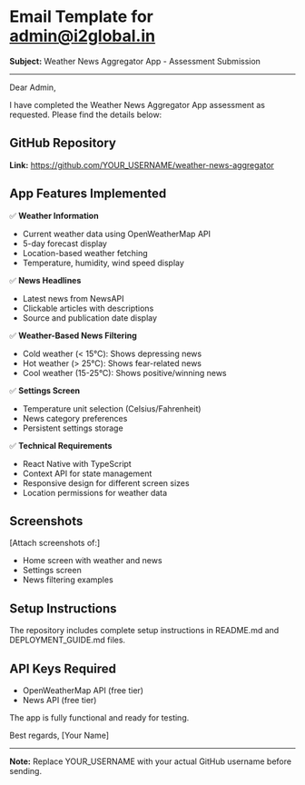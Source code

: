 # Email Template for admin@i2global.in

**Subject:** Weather News Aggregator App - Assessment Submission

---

Dear Admin,

I have completed the Weather News Aggregator App assessment as requested. Please find the details below:

## GitHub Repository
**Link:** https://github.com/YOUR_USERNAME/weather-news-aggregator

## App Features Implemented

✅ **Weather Information**
- Current weather data using OpenWeatherMap API
- 5-day forecast display
- Location-based weather fetching
- Temperature, humidity, wind speed display

✅ **News Headlines**
- Latest news from NewsAPI
- Clickable articles with descriptions
- Source and publication date display

✅ **Weather-Based News Filtering**
- Cold weather (< 15°C): Shows depressing news
- Hot weather (> 25°C): Shows fear-related news
- Cool weather (15-25°C): Shows positive/winning news

✅ **Settings Screen**
- Temperature unit selection (Celsius/Fahrenheit)
- News category preferences
- Persistent settings storage

✅ **Technical Requirements**
- React Native with TypeScript
- Context API for state management
- Responsive design for different screen sizes
- Location permissions for weather data

## Screenshots
[Attach screenshots of:]
- Home screen with weather and news
- Settings screen
- News filtering examples

## Setup Instructions
The repository includes complete setup instructions in README.md and DEPLOYMENT_GUIDE.md files.

## API Keys Required
- OpenWeatherMap API (free tier)
- News API (free tier)

The app is fully functional and ready for testing.

Best regards,
[Your Name]

---

**Note:** Replace YOUR_USERNAME with your actual GitHub username before sending.